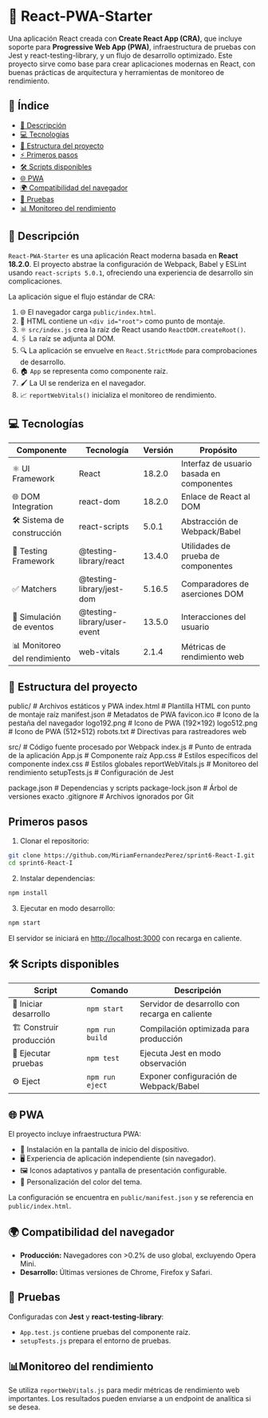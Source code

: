 # 🚀 React-PWA-Starter

Una aplicación React creada con **Create React App (CRA)**, que incluye soporte para **Progressive Web App (PWA)**, infraestructura de pruebas con Jest y react-testing-library, y un flujo de desarrollo optimizado. Este proyecto sirve como base para crear aplicaciones modernas en React, con buenas prácticas de arquitectura y herramientas de monitoreo de rendimiento.

## 📑 Índice

- [📝 Descripción](#descripción)
- [💻 Tecnologías](#tecnologías)
- [📂 Estructura del proyecto](#estructura-del-proyecto)
- [⚡ Primeros pasos](#primeros-pasos)
- [🛠️ Scripts disponibles](#scripts-disponibles)
- [🌐 PWA](#pwa)
- [🌍 Compatibilidad del navegador](#compatibilidad-del-navegador)
- [🧪 Pruebas](#pruebas)
- [📊 Monitoreo del rendimiento](#monitoreo-del-rendimiento)

## 📝 Descripción

`React-PWA-Starter` es una aplicación React moderna basada en **React 18.2.0**. El proyecto abstrae la configuración de Webpack, Babel y ESLint usando `react-scripts 5.0.1`, ofreciendo una experiencia de desarrollo sin complicaciones.

La aplicación sigue el flujo estándar de CRA:

1. 🌐 El navegador carga `public/index.html`.
2. 📌 HTML contiene un `<div id="root">` como punto de montaje.
3. ⚛️ `src/index.js` crea la raíz de React usando `ReactDOM.createRoot()`.
4. 🖇️ La raíz se adjunta al DOM.
5. 🔍 La aplicación se envuelve en `React.StrictMode` para comprobaciones de desarrollo.
6. 🏠 `App` se representa como componente raíz.
7. 🖌️ La UI se renderiza en el navegador.
8. 📈 `reportWebVitals()` inicializa el monitoreo de rendimiento.

## 💻 Tecnologías

| Componente                    | Tecnología                       | Versión | Propósito                                      |
|--------------------------------|---------------------------------|---------|-----------------------------------------------|
| ⚛️ UI Framework                | React                            | 18.2.0  | Interfaz de usuario basada en componentes    |
| 🌐 DOM Integration             | react-dom                        | 18.2.0  | Enlace de React al DOM                        |
| 🛠️ Sistema de construcción     | react-scripts                    | 5.0.1   | Abstracción de Webpack/Babel                  |
| 🧪 Testing Framework           | @testing-library/react           | 13.4.0  | Utilidades de prueba de componentes          |
| ✅ Matchers                     | @testing-library/jest-dom        | 5.16.5  | Comparadores de aserciones DOM               |
| 🎯 Simulación de eventos        | @testing-library/user-event     | 13.5.0  | Interacciones del usuario                     |
| 📊 Monitoreo del rendimiento    | web-vitals                       | 2.1.4   | Métricas de rendimiento web                   |

## 📂 Estructura del proyecto
public/ # Archivos estáticos y PWA
index.html # Plantilla HTML con punto de montaje raíz
manifest.json # Metadatos de PWA
favicon.ico # Icono de la pestaña del navegador
logo192.png # Icono de PWA (192×192)
logo512.png # Icono de PWA (512×512)
robots.txt # Directivas para rastreadores web

src/ # Código fuente procesado por Webpack
index.js # Punto de entrada de la aplicación
App.js # Componente raíz
App.css # Estilos específicos del componente
index.css # Estilos globales
reportWebVitals.js # Monitoreo del rendimiento
setupTests.js # Configuración de Jest

package.json # Dependencias y scripts
package-lock.json # Árbol de versiones exacto
.gitignore # Archivos ignorados por Git

## Primeros pasos

1. Clonar el repositorio:

```bash
git clone https://github.com/MiriamFernandezPerez/sprint6-React-I.git
cd sprint6-React-I
```

2. Instalar dependencias:
```bash
npm install
```

3. Ejecutar en modo desarrollo:
```bash
npm start
```

El servidor se iniciará en [http://localhost:3000](http://localhost:3000) con recarga en caliente.

## 🛠️ Scripts disponibles

| Script                  | Comando                  | Descripción                                   |
|-------------------------|-------------------------|-----------------------------------------------|
| 🚀 Iniciar desarrollo   | `npm start`             | Servidor de desarrollo con recarga en caliente|
| 🏗️ Construir producción | `npm run build`         | Compilación optimizada para producción       |
| 🧪 Ejecutar pruebas     | `npm test`              | Ejecuta Jest en modo observación             |
| ⚙️ Eject                | `npm run eject`         | Exponer configuración de Webpack/Babel       |

## 🌐 PWA

El proyecto incluye infraestructura PWA:

- 📱 Instalación en la pantalla de inicio del dispositivo.
- 🖥️ Experiencia de aplicación independiente (sin navegador).
- 🖼️ Iconos adaptativos y pantalla de presentación configurable.
- 🎨 Personalización del color del tema.

La configuración se encuentra en `public/manifest.json` y se referencia en `public/index.html`.

## 🌍 Compatibilidad del navegador

- **Producción:** Navegadores con >0.2% de uso global, excluyendo Opera Mini.
- **Desarrollo:** Últimas versiones de Chrome, Firefox y Safari.

## 🧪 Pruebas

Configuradas con **Jest** y **react-testing-library**:

- `App.test.js` contiene pruebas del componente raíz.
- `setupTests.js` prepara el entorno de pruebas.

## 📊Monitoreo del rendimiento

Se utiliza `reportWebVitals.js` para medir métricas de rendimiento web importantes. Los resultados pueden enviarse a un endpoint de analítica si se desea.

